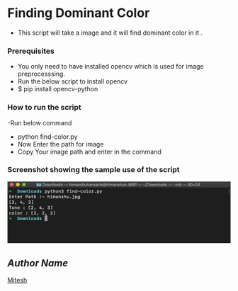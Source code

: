 # Finding Dominant Color

- This script will take a image and it will find dominant color in it .

### Prerequisites

- You only need to have installed opencv which is used for image preprocesssing.
- Run the below script to install opencv
- $ pip install opencv-python

### How to run the script

-Run below command

- python find-color.py
- Now Enter the path for image
- Copy Your image path and enter in the command

### Screenshot showing the sample use of the script

![Screenshot](shot.png)

## _Author Name_

[Mitesh](https://github.com/Mitesh2499)
